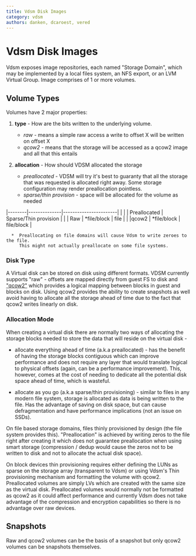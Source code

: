 ```yaml
---
title: Vdsm Disk Images
category: vdsm
authors: danken, dcaroest, vered
---
```


# Vdsm Disk Images

Vdsm exposes image repositories, each named "Storage Domain", which may be implemented by a local files system, an NFS export, or an LVM Virtual Group. Image comprises of 1 or more volumes.

## Volume Types

Volumes have 2 major properties:

1.  **type** - How are the bits written to the underlying volume.
    -   *raw* - means a simple raw access a write to offset X will be written on offset X
    -   *qcow2* - means that the storage will be accessed as a qcow2 image and all that this entails

2.  **allocation** - How should VDSM allocated the storage
    -   *preallocated* - VDSM will try it's best to guaranty that all the storage that was requested is allocated right away. Some storage configuration may render preallocation pointless.
    -   *sparse/thin provision* - space will be allocated for the volume as needed

|--------|--------------|-----------------------|
| |      | Preallocated | Sparse/Thin provision |
| | Raw  | \*file/block | file                  |
| |qcow2 | \*file/block | file/block            |

      *  Preallocating on file domains will cause Vdsm to write zeroes to the file.
         This might not actually preallocate on some file systems.

### Disk Type

A Virtual disk can be stored on disk using different formats. VDSM currently supports "raw" - offsets are mapped directly from guest FS to disk and ["qcow2"](http://en.wikipedia.org/wiki/Qcow#qcow2) which provides a logical mapping between blocks in guest and blocks on disk. Using qcow2 provides the ability to create snapshots as well avoid having to allocate all the storage ahead of time due to the fact that qcow2 writes linearly on disk.

### Allocation Mode

When creating a virtual disk there are normally two ways of allocating the storage blocks needed to store the data that will reside on the virtual disk -

*   allocate everything ahead of time (a.k.a preallocated) - has the benefit of having the storage blocks contiguous which can improve performance and does not require any layer that would translate logical to physical offsets (again, can be a performance improvement). This, however, comes at the cost of needing to dedicate all the potential disk space ahead of time, which is wasteful.

<!-- -->

*   allocate as you go (a.k.a sparse/thin provisioning) - similar to files in any modern file system, storage is allocated as data is being written to the file.
     Has the advantage of saving on disk space, but can cause defragmentation and have performance implications (not an issue on SSDs).

On file based storage domains, files thinly provisioned by design (the file system provides this). "Preallocation" is achieved by writing zeros to the file right after creating it which does not guarantee preallocation when using smart storage (compression / dedup would cause the zeros not to be written to disk and not to allocate the actual disk space).

On block devices thin provisioning requires either defining the LUNs as sparse on the storage array (transparent to Vdsm) or using Vdsm's Thin provisioning mechanism and formatting the volume with qcow2. Preallocated volumes are simply LVs which are created with the same size as the virtual disk. Preallocated volumes would normally not be formatted as qcow2 as it could affect performance and currently Vdsm does not take advantage of the compression and encryption capabilities so there is no advantage over raw devices.

## Snapshots

Raw and qcow2 volumes can be the basis of a snapshot but only qcow2 volumes can be snapshots themselves.

